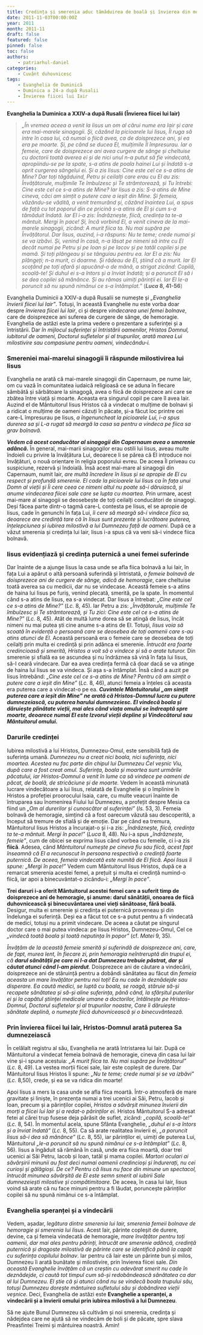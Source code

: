 ```yaml
---
title: Credința și smerenia aduc tămăduirea de boală și învierea din morți
date: 2011-11-03T00:00:00Z
year: 2011
month: 2011-11
draft: false
featured: false
pinned: false
toc: false
authors:
    - patriarhul-daniel  
categories:
    - Cuvânt duhovnicesc
tags:
    - Evanghelia de Duminică
    - Duminica a 24-a după Rusalii
    - Învierea fiicei lui Iair
---
```

**Evanghelia la Duminica a XXIV-a după Rusalii (Învierea fiicei lui Iair)**

> _„În vremea aceea a venit la Iisus un om al cărui nume era Iair și care era mai-marele sinagogii. Și, căzând la picioarele lui Iisus, Îl ruga să intre în casa lui, că numai o fiică avea, ca de doisprezece ani, și ea era pe moarte. Și, pe când se ducea El, mulțimile Îl împresurau. Iar o femeie, care de doisprezece ani avea curgere de sânge și cheltuise cu doctorii toată averea ei și de nici unul n-a putut să fie vindecată, apropiindu-se pe la spate, s-a atins de poala hainei Lui și îndată s-a oprit curgerea sângelui ei. Și a zis Iisus: Cine este cel ce s-a atins de Mine? Dar toți tăgăduind, Petru și ceilalți care erau cu El au zis: Învățătorule, mulțimile Te îmbulzesc și Te strâmtorează, și Tu întrebi: Cine este cel ce s-a atins de Mine? Iar Iisus a zis: S-a atins de Mine cineva, căci am simțit o putere care a ieșit din Mine. Și femeia, văzându-se vădită, a venit tremurând și, căzând înaintea Lui, a spus de față cu tot poporul din ce pricină s-a atins de El și cum s-a tămăduit îndată. Iar El i-a zis: Îndrăznește, fiică, credința ta te-a mântuit. Mergi în pace! Și, încă vorbind El, a venit cineva de la mai-marele sinagogii, zicând: A murit fiica ta. Nu mai supăra pe Învățătorul. Dar Iisus, auzind, i-a răspuns: Nu te teme; crede numai și se va izbăvi. Și, venind în casă, n-a lăsat pe nimeni să intre cu El decât numai pe Petru și pe Ioan și pe Iacov și pe tatăl copilei și pe mamă. Și toți plângeau și se tânguiau pentru ea. Iar El a zis: Nu plângeți; n-a murit, ci doarme. Și râdeau de El, știind că a murit. Iar El scoțând pe toți afară și apucând-o de mână, a strigat zicând: Copilă, scoală-te! Și duhul ei s-a întors și a înviat îndată; și a poruncit El să i se dea copilei să mănânce. Și au rămas uimiți părinții ei. Iar El le-a poruncit să nu spună nimănui ce s-a întâmplat.”_ (**_Luca_ 8, 41-56**)

Evanghelia Duminicii a XXIV-a după Rusalii se numește și _„Evanghelia învierii fiicei lui Iair”_. Totuși, în această Evanghelie nu este vorba doar despre _învierea fiicei lui Iair_, ci și despre _vindecarea unei femei bolnave_, care de doisprezece ani suferea de curgere de sânge, de hemoragie. Evanghelia de astăzi este la prima vedere o prezentare a suferinței și a întristării. Dar _în mijlocul suferinței și întristării oamenilor, Hristos Domnul, iubitorul de oameni, Doctorul sufletelor și al trupurilor, arată marea Lui milostivire sau compasiune pentru oameni, vindecându-i._

### Smereniei mai-marelui sinagogii îi răspunde milostivirea lui Iisus

Evanghelia ne arată că mai-marele sinagogii din Capernaum, pe nume Iair, om cu vază în comunitatea iudaică religioasă ce se aduna în fiecare sâmbătă și sărbătoare la sinagogă, avea o fiică de doisprezece ani care se zbătea între viață și moarte. Aceasta era singurul copil pe care îl avea Iair. Auzind el de Mântuitorul Iisus Hristos că a vindecat o mulțime de bolnavi și a ridicat o mulțime de oameni căzuți în păcate, și-a făcut loc printre cei care-L împresurau pe Iisus, _a îngenuncheat la picioarele Lui, i-a spus durerea sa și L-a rugat să meargă la casa sa pentru a vindeca pe fiica sa grav bolnavă._

_**Vedem că acest conducător al sinagogii din Capernaum avea o smerenie adâncă.**_ În general, mai-marii sinagogilor erau ostili lui Iisus, aveau multe îndoieli cu privire la învățătura Lui, deoarece li se părea că El introduce noi învățături, o nouă orientare în religia poporului evreu. De aceea Îl priveau cu suspiciune, rezervă și îndoială. Însă acest mai-mare al sinagogii din Capernaum, numit Iair, _are multă încredere în Iisus și se apropie de El cu respect și profundă smerenie. El cade la picioarele lui Iisus ca în fața unui Domn al vieții și Îi cere ceea ce nimeni altul nu poate să-i dăruiască, și anume vindecarea fiicei sale care se lupta cu moartea._ Prin urmare, acest mai-mare al sinagogii se deosebește de toți ceilalți conducători de sinagogi. Deși făcea parte dintr-o tagmă care-L contesta pe Iisus, el se apropie de Iisus, cade în genunchi în fața Lui, _îi cere să meargă să-i vindece fiica sa, deoarece are credință tare că în Iisus sunt prezente și lucrătoare puterea, înțelepciunea și iubirea milostivă a lui Dumnezeu față de oameni._ După ce a văzut smerenia și credința lui Iair, Iisus i-a spus că va veni să-i vindece fiica bolnavă.

### Iisus evidențiază și credința puternică a unei femei suferinde

Dar înainte de a ajunge Iisus la casa unde se afla fiica bolnavă a lui Iair, în fața Lui a apărut o altă persoană suferindă și întristată, _o femeie bolnavă de doisprezece ani de curgere de sânge, adică de hemoragie_, care cheltuise toată averea sa cu medicii, dar nu se vindecase. Această femeie s-a atins de haina lui Iisus pe furiș, venind plecată, smerită, pe la spate. În momentul când s-a atins de Iisus, ea s-a vindecat. Dar Iisus a întrebat: _„Cine este cel ce s-a atins de Mine?”_ (_Lc._ 8, 45). Iar Petru a zis: _„Învățătorule, mulțimile Te îmbulzesc și Te strâmtorează, și Tu zici: Cine este cel ce s-a atins de Mine?”_ (_Lc._ 8, 45). Atât de multă lume dorea să se atingă de Iisus, încât nimeni nu mai putea ști cine anume s-a atins de El. Totuși, _Iisus voia să scoată în evidență o persoană care se deosebea de toți oamenii care s-au atins atunci de El._ Această persoană era o femeie care se deosebea de toți ceilalți prin multa ei credință și prin adânca ei smerenie. _Întrucât era foarte credincioasă și smerită, Hristos a voit să o vindece și să o arate tuturor._ Din smerenie și sfială ea se ascundea și nu îndrăznea să vină în fața lui Iisus, să-I ceară vindecare. Dar ea avea credința fermă că doar dacă se va atinge de haina lui Iisus se va vindeca. Și așa s-a întâmplat. Însă când a auzit pe Iisus întrebând: _„Cine este cel ce s-a atins de Mine? Pentru că am simțit o putere care a ieșit din Mine”_ (_Lc._ 8, 46), atunci femeia a înțeles că aceasta era puterea care a vindecat-o pe ea. _**Cuvintele Mântuitorului „am simțit puterea care a ieșit din Mine” ne arată că Hristos-Domnul lucra cu putere dumnezeiască, cu puterea harului dumnezeiesc. El vindecă boala și dăruiește plinătate vieții, mai ales când viața omului se îndreaptă spre moarte, deoarece numai El este Izvorul vieții depline și Vindecătorul sau Mântuitorul omului.**_

### Darurile credinței

Iubirea milostivă a lui Hristos, Dumnezeu-Omul, este sensibilă față de suferința umană. _Dumnezeu nu a creat nici boala, nici suferința, nici moartea. Acestea nu fac parte din chipul lui Dumnezeu Cel veșnic Viu, după care a fost creat omul. Suferința, boala și moartea sunt urmările păcatului, iar Hristos-Domnul a venit în lume ca să vindece pe oameni de păcat, de boală, de stricăciune și de moarte._ Vedem în această minunată lucrare vindecătoare a lui Iisus, relatată de Evanghelie și o împlinire în Hristos a profeției proorocului Isaia, care, cu multe veacuri înainte de întruparea sau înomenirea Fiului lui Dumnezeu, a profețit despre Mesia ca fiind un _„Om al durerilor și cunoscător al suferinței”_ (_Is._ 53, 3). Femeia bolnavă de hemoragie, simțind că a fost oarecum văzută sau descoperită, a început să tremure de sfială și de emoție. Dar pe când ea tremura, Mântuitorul Iisus Hristos a încurajat-o și i-a zis: _„Îndrăznește, fiică, credința ta te-a mântuit. Mergi în pace!”_ (_Luca_ 8, 48). Nu i-a spus _„îndrăznește, femeie”_, cum de obicei se exprima Iisus când vorbea cu femeile, ci i-a zis **fiică**. Adesea, când _Mântuitorul numește pe cineva fiu sau fiică, acest fapt înseamnă că El a recunoscut în persoana respectivă o credință foarte puternică. De aceea, femeia vindecată este numită de El fiică. Apoi Iisus îi spune: „Mergi în pace!”_ Vedem cum Mântuitorul Iisus Hristos, după ce a remarcat smerenia acestei femei, a prețuit și multa ei credință numind-o fiică, iar apoi a binecuvântat-o zicându-i: _„Mergi în pace”_.

**Trei daruri i-a oferit Mântuitorul acestei femei care a suferit timp de doisprezece ani de hemoragie, și anume: darul sănătății, onoarea de fiică duhovnicească și binecuvântarea unei vieți sănătoase, fără boală.** Desigur, multa ei smerenie și credința ei puternică proveneau și din îndelunga ei suferință. Deși ea a făcut tot ce s-a putut pentru a fi vindecată de medici, totuși nu a primit vindecare. De aceea a căutat pe singurul doctor care o mai putea vindeca: pe Iisus Hristos, Dumnezeu-Omul, Cel ce _„vindecă toată boala și toată neputința în popor”_ (cf. _Matei_ 9, 35).

_Învățăm de la această femeie smerită și suferindă de doisprezece ani, care, de fapt, murea lent, în fiecare zi, prin hemoragia neîntreruptă din trupul ei, că **darul sănătății pe care ni l-a dat Dumnezeu trebuie păstrat, dar și căutat atunci când l-am pierdut**._ Doisprezece ani de căutare a vindecării, doisprezece ani de stăruință pentru a dobândi sănătatea au făcut din _femeia aceasta un mare învățător pentru noi toți! Ea nu cade în deznădejde sau disperare. Ea caută medici, se luptă cu boala, se roagă, stăruie să-și recapete sănătatea și să-și aline suferința, până când, la sfârșitul puterilor ei și la capătul științei medicale umane a doctorilor, întâlnește pe Hristos-Domnul, Doctorul sufletelor și al trupurilor noastre, Care îi dăruiește sănătate deplină, o numește fiică duhovnicească și o binecuvântează._

### Prin învierea fiicei lui Iair, Hristos-Domnul arată puterea Sa dumnezeiască

În celălalt registru al său, Evanghelia ne arată întristarea lui Iair. După ce Mântuitorul a vindecat femeia bolnavă de hemoragie, cineva din casa lui Iair vine și-i spune acestuia: _„A murit fiica ta. Nu mai supăra pe Învățătorul”_ (_Lc._ 8, 49). La vestea morții fiicei sale, Iair este copleșit de durere. Dar Mântuitorul Iisus Hristos îi spune: _„Nu te teme; crede numai și se va izbăvi”_ (_Lc._ 8,50), crede, și ea se va ridica din moarte!

Apoi Iisus a mers la casa unde se afla fiica moartă. Într-o atmosferă de mare gravitate și liniște, în prezența numai a trei ucenici ai Săi, Petru, Iacob și Ioan, precum și a părinților copilei, _Hristos a săvârșit minunea învierii din morți a fiicei lui Iair și a redat-o părinților ei._ Hristos Mântuitorul S-a adresat fetei al cărei trup fusese deja părăsit de suflet, zicând: _„copilă, scoală-te!”_ (_Lc._ 8, 54). În momentul acela, spune Sfânta Evanghelie, _„duhul ei s-a întors și a înviat îndată”_ (_Lc._ 8, 55). Ca să arate realitatea învierii ei, _„a poruncit Iisus să-i dea să mănânce”_ (_Lc._ 8, 55), iar părinților ei, uimiți de puterea Lui, Mântuitorul _„le-a poruncit să nu spună nimănui ce s-a întâmplat”_ (_Lc._ 8, 56). Iisus a îngăduit să rămână în casă, unde era fiica moartă, doar trei ucenici ai Săi Petru, Iacob și Ioan, tatăl și mama copilei. _Martori oculari ai săvârșirii minunii au fost deci numai oamenii credincioși și îndurerați, nu cei curioși și gălăgioși. De ce? Pentru că Iisus nu face din minune un spectacol, întrucât minunea săvârșită de El este semn smerit al iubirii Sale dumnezeiești milostive și compătimitoare._ De aceea, în casa lui Iair, Iisus voind să arate că nu face minuni pentru a fi lăudat, poruncește părinților copilei să nu spună nimănui ce s-a întâmplat.

### Evanghelia speranței și a vindecării

Vedem, așadar, _legătura dintre smerenia lui Iair, smerenia femeii bolnave de hemoragie și smerenia lui Iisus_. Acest Iair, părinte copleșit de durere, devine, ca și femeia vindecată de hemoragie, _mare învățător pentru toți oamenii, dar mai ales pentru părinți, întrucât are smerenie adâncă, credință puternică și dragoste milostivă de părinte care se identifică până la capăt cu suferința copilului bolnav_. Iar pentru că Iair este un părinte bun și milos, Dumnezeu îi arată bunătate și milostivire, prin învierea fiicei sale. _Din această Evanghelie învățăm că un creștin cu adevărat smerit nu cade în deznădejde, ci caută tot timpul cum să-și redobândească sănătatea ca dar al lui Dumnezeu. El știe că și atunci când nu se vindecă boala trupului său, totuși Dumnezeu dorește mântuirea sufletului său și dobândirea vieții veșnice._ Deci, Evanghelia de astăzi este **Evanghelie a speranței, a vindecării și a învierii omului prin iubirea milostivă a lui Dumnezeu**.

Să ne ajute Bunul Dumnezeu să cultivăm și noi smerenia, credința și nădejdea care ne ajută să ne vindecăm de boli și de păcate, spre slava Preasfintei Treimi și mântuirea noastră. Amin!